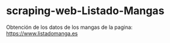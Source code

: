 # scraping-web-Listado-Mangas
Obtención de los datos de los mangas de la pagina: https://www.listadomanga.es

